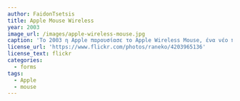 ```yaml
---
author: FaidonTsetsis
title: Apple Mouse Wireless
year: 2003
image_url: /images/apple-wireless-mouse.jpg
caption: 'Το 2003 η Apple παρουσίασε το Apple Wireless Mouse, ένα νέο περιφερειακό που βασίζεται σε Bluetooth που παρέχει αξιόπιστη απόδοση έως και 10 μέτρα. Η Apple ήταν η πρώτη που παρείχε λογισμικό Adaptive Frequency Hopping (AFH) που εξαλείφει τις παρεμβολές μεταξύ συσκευών Bluetooth και άλλων ασύρματων δικτύων και συσκευών, επιτρέποντας το ποντίκι να λειτουργεί αξιόπιστα χωρίς παρεμβολές στις ρυθμίσεις του σπιτιού, του γραφείου, του σχολείου και του εργαστηρίου όπου ενδέχεται να χρησιμοποιούνται άλλες ασύρματες συσκευές και δίκτυα.'
license_url: 'https://www.flickr.com/photos/raneko/4203965136'
license_text: flickr
categories:
  - forms
tags:
  - Apple
  - mouse
---
```


